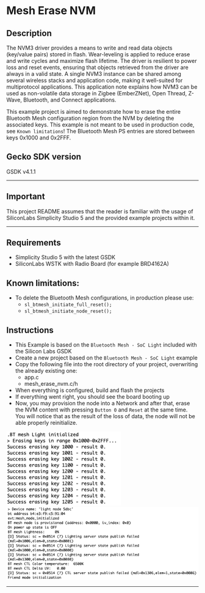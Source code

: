 # Mesh Erase NVM #

## Description ##

The NVM3 driver provides a means to write and read data objects (key/value pairs) stored in flash. Wear-leveling is applied to
reduce erase and write cycles and maximize flash lifetime. The
driver is resilient to power loss and reset events, ensuring that
objects retrieved from the driver are always in a valid state. A single NVM3 instance can be shared among several wireless stacks
and application code, making it well-suited for multiprotocol applications. This application note explains how NVM3 can be used
as non-volatile data storage in Zigbee (EmberZNet), Open
Thread, Z-Wave, Bluetooth, and Connect applications.

This example project is aimed to demonstrate how to erase the entire Bluetooth Mesh configuration region from the NVM by deleting the associated keys. This example is not meant to be used in production code, see ```Known limitations```! The Bluetooth Mesh PS entries are stored between keys 0x1000 and 0x2FFF.

## Gecko SDK version ##

GSDK v4.1.1

---

## Important

This project README assumes that the reader is familiar with the usage of SiliconLabs Simplicity Studio 5 and the provided example projects within it.

---

## Requirements

  - Simplicity Studio 5 with the latest GSDK
  - SiliconLabs WSTK with Radio Board (for example BRD4162A)

## Known limitations:

  - To delete the Bluetooth Mesh configurations, in production please use:
    - ```sl_btmesh_initiate_full_reset();```
    - ```sl_btmesh_initiate_node_reset();```

## Instructions

  - This Example is based on the ```Bluetooth Mesh - SoC Light``` included with the Silicon Labs GSDK
  - Create a new project based on the ```Bluetooth Mesh - SoC Light``` example
  - Copy the following file into the root directory of your project, overwriting the already existing one:
    - app.c
    - mesh_erase_nvm.c/h
  - When everything is configured, build and flash the projects
  - If everything went right, you should see the board booting up
  - Now, you may provision the node into a Network and after that, erase the NVM content with pressing ```Button 0``` and ```Reset``` at the same time. You will notice that as the result of the loss of data, the node will not be able properly reinitialize.

  <img src="images/erase_nvm.png">
  <img src="images/init_failed.png">

---